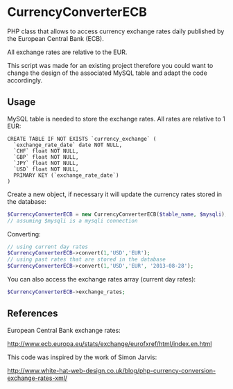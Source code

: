 CurrencyConverterECB
====================

PHP class that allows to access currency exchange rates daily published by the European Central Bank (ECB).

All exchange rates are relative to the EUR.

This script was made for an existing project therefore you could want to change the design of the associated MySQL table and adapt the code accordingly.



Usage
-----

MySQL table is needed to store the exchange rates. All rates are relative to 1 EUR:

```mysql
CREATE TABLE IF NOT EXISTS `currency_exchange` (
  `exchange_rate_date` date NOT NULL,
  `CHF` float NOT NULL,
  `GBP` float NOT NULL,
  `JPY` float NOT NULL,
  `USD` float NOT NULL,
  PRIMARY KEY (`exchange_rate_date`)
)
```

Create a new object, if necessary it will update the currency rates stored in the database:

```php
$CurrencyConverterECB = new CurrencyConverterECB($table_name, $mysqli);
// assuming $mysqli is a mysqli connection
```

Converting:
```php
// using current day rates
$CurrencyConverterECB->convert(1,'USD','EUR');
// using past rates that are stored in the database
$CurrencyConverterECB->convert(1,'USD','EUR', '2013-08-28');
```

You can also access the exchange rates array (current day rates):
```php
$CurrencyConverterECB->exchange_rates;
```

References
----------

European Central Bank exchange rates:

http://www.ecb.europa.eu/stats/exchange/eurofxref/html/index.en.html

This code was inspired by the work of Simon Jarvis:

http://www.white-hat-web-design.co.uk/blog/php-currency-conversion-exchange-rates-xml/